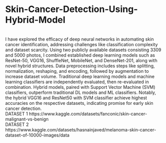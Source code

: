 # Skin-Cancer-Detection-Using-Hybrid-Model
<br>
I have explored the efficacy of deep neural networks in automating skin cancer identification, addressing challenges like classification complexity and dataset scarcity. Using two publicly available datasets consisting 3309 and 5000 photos, I combined established deep learning models such as ResNet-50, VGG16, ShuffleNet, MobileNet, and DenseNet-201, along with novel hybrid structures. Data preprocessing includes steps like splitting, normalization, reshaping, and encoding, followed by augmentation to increase dataset volume. Traditional deep learning models and machine learning classifiers are independently evaluated, then re-evaluated in combination. Hybrid models, paired with Support Vector Machine (SVM) classifiers, outperform traditional DL models and ML classifiers. Notably, the hybrid VGG16 and ResNet50 with SVM classifier achieve highest accuracies on the respective datasets, indicating promise for early skin cancer detection.
<br>
DATASET 1
https://www.kaggle.com/datasets/fanconic/skin-cancer-malignant-vs-benign
<br>
DATASET 2
<br>
https://www.kaggle.com/datasets/hasnainjaved/melanoma-skin-cancer-dataset-of-10000-images/data
